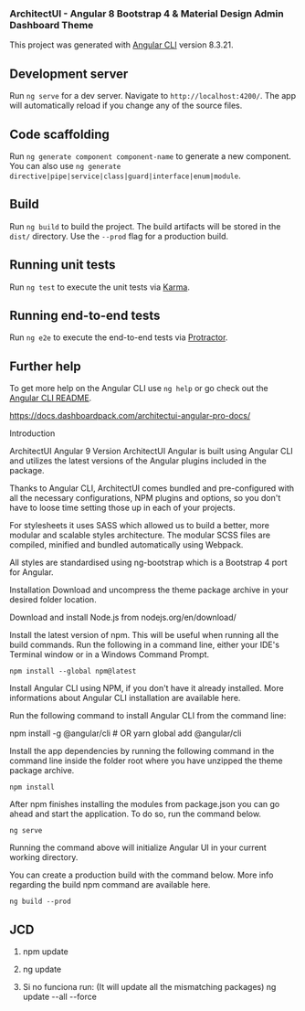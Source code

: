 ### ArchitectUI - Angular 8 Bootstrap 4 & Material Design Admin Dashboard Theme

This project was generated with [Angular CLI](https://github.com/angular/angular-cli) version 8.3.21.

## Development server

Run `ng serve` for a dev server. Navigate to `http://localhost:4200/`. The app will automatically reload if you change any of the source files.

## Code scaffolding

Run `ng generate component component-name` to generate a new component. You can also use `ng generate directive|pipe|service|class|guard|interface|enum|module`.

## Build

Run `ng build` to build the project. The build artifacts will be stored in the `dist/` directory. Use the `--prod` flag for a production build.

## Running unit tests

Run `ng test` to execute the unit tests via [Karma](https://karma-runner.github.io).

## Running end-to-end tests

Run `ng e2e` to execute the end-to-end tests via [Protractor](http://www.protractortest.org/).

## Further help

To get more help on the Angular CLI use `ng help` or go check out the [Angular CLI README](https://github.com/angular/angular-cli/blob/master/README.md).



https://docs.dashboardpack.com/architectui-angular-pro-docs/

Introduction

ArchitectUI Angular 9 Version
ArchitectUI Angular is built using Angular CLI and utilizes the latest versions of the Angular plugins included in the package.

Thanks to Angular CLI, ArchitectUI comes bundled and pre-configured with all the necessary configurations, NPM plugins and options, so you don't have to loose time setting those up in each of your projects.

For stylesheets it uses SASS which allowed us to build a better, more modular and scalable styles architecture. The modular SCSS files are compiled, minified and bundled automatically using Webpack.

All styles are standardised using ng-bootstrap which is a Bootstrap 4 port for Angular.

Installation
Download and uncompress the theme package archive in your desired folder location.

Download and install Node.js from nodejs.org/en/download/

Install the latest version of npm. This will be useful when running all the build commands. Run the following in a command line, either your IDE's Terminal window or in a Windows Command Prompt.

                                                            
    npm install --global npm@latest
                                                        


Install Angular CLI using NPM, if you don't have it already installed. More informations about Angular CLI installation are available here.

Run the following command to install Angular CLI from the command line:

npm install -g @angular/cli # OR yarn global add @angular/cli

Install the app dependencies by running the following command in the command line inside the folder root where you have unzipped the theme package archive.


    npm install
                                                        
After npm finishes installing the modules from package.json you can go ahead and start the application. To do so, run the command below.


    ng serve
                                                        
Running the command above will initialize Angular UI in your current working directory.



You can create a production build with the command below. More info regarding the build npm command are available here.


    ng build --prod
                                            

## JCD

1. npm update

2. ng update

3. Si no funciona run: (It will update all the mismatching packages)
ng update --all --force


